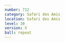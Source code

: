 ```yaml
---
number: 712
category: Safari des Amis
location: Safari des Amis
level: 30
version: X
ball: repeat
---
```

